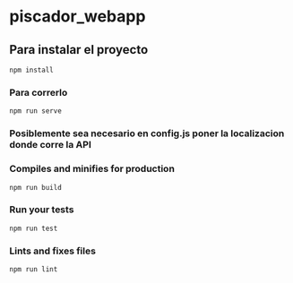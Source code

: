 # piscador_webapp

## Para instalar el proyecto
```
npm install
```

### Para correrlo
```
npm run serve
```

### Posiblemente sea necesario en config.js poner la localizacion donde corre la API

### Compiles and minifies for production
```
npm run build
```

### Run your tests
```
npm run test
```

### Lints and fixes files
```
npm run lint
```